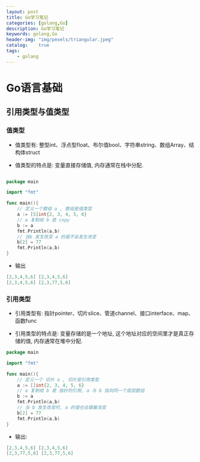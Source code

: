 ```yaml
---
layout: post
title: Go学习笔记
categories: [golang,Go]
description: Go学习笔记
keywords: golang,Go
header-img: "img/pexels/triangular.jpeg"
catalog:    true
tags:
    - golang
---
```


# Go语言基础

## 引用类型与值类型

### 值类型

* 值类型有: 整型int、浮点型float、布尔值bool、字符串string、数组Array、结构体struct

* 值类型的特点是: 变量直接存储值, 内存通常在栈中分配.


```go

package main

import "fmt"

func main(){
    // 定义一个数组 a , 数组是值类型
    a := [5]int{2, 3, 4, 5, 6}
    // a 复制给 b 是 copy
    b := a
    fmt.Println(a,b)
    // 当b 发生改变 a 的值不会发生改变
    b[2] = 77
    fmt.Println(a,b)
}

```

* 输出

```go
[2,3,4,5,6] [2,3,4,5,6]
[2,3,4,5,6] [2,3,77,5,6]

```

### 引用类型

* 引用类型有: 指针pointer、切片slice、管道channel、接口interface、map、函数func

* 引用类型的特点是: 变量存储的是一个地址, 这个地址对应的空间里才是真正存储的值, 内存通常在堆中分配.


```go
package main

import "fmt"

func main(){
    // 定义一个 切片 a , 切片是引用类型
    a := []int{2, 3, 4, 5, 6}
    // a 复制给 b 是 指针的引用, a 与 b 指向同一个底层数组
    b := a
    fmt.Println(a,b)
    // 当 b 发生改变时, a 的值也会跟着改变
    b[2] = 77
    fmt.Println(a,b)
}

```

* 输出:

```go
[2,3,4,5,6] [2,3,4,5,6]
[2,3,77,5,6] [2,3,77,5,6]

```
